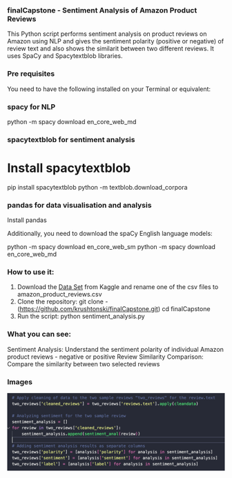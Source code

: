 ### finalCapstone - Sentiment Analysis of Amazon Product Reviews

This Python script performs sentiment analysis on product reviews on Amazon using NLP and gives the sentiment polarity (positive or negative) of review text and also shows the similarit between two different reviews. It uses SpaCy and Spacytextblob libraries. 

### Pre requisites

You need to have the following installed on your Terminal or equivalent:                  

### spacy for NLP
python -m spacy download en_core_web_md

### spacytextblob for sentiment analysis
# Install spacytextblob 
pip install spacytextblob 
python -m textblob.download_corpora  

### pandas for data visualisation and analysis 
Install pandas

Additionally, you need to download the spaCy English language models:
                                          
python -m spacy download en_core_web_sm
python -m spacy download en_core_web_md

### How to use it:

1. Download the [Data Set](https://www.kaggle.com/code/weirditya/amazon-review-sentiment-analysis-using-python-ml) from Kaggle and rename one of the csv files to amazon_product_reviews.csv
2. Clone the repository:
git clone - (https://github.com/krushtonski/finalCapstone.git)
cd finalCapstone
3. Run the script:
python sentiment_analysis.py

### What you can see:
Sentiment Analysis: Understand the sentiment polarity of individual Amazon product reviews - negative or positive
Review Similarity Comparison: Compare the similarity between two selected reviews


### Images

![Model](Image.png)
